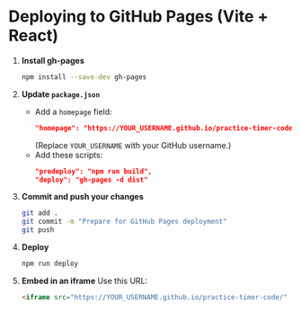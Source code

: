 # Deploying to GitHub Pages (Vite + React)

1. **Install gh-pages**
   ```bash
   npm install --save-dev gh-pages
   ```

2. **Update `package.json`**
   - Add a `homepage` field:
     ```json
     "homepage": "https://YOUR_USERNAME.github.io/practice-timer-code/"
     ```
     (Replace `YOUR_USERNAME` with your GitHub username.)
   - Add these scripts:
     ```json
     "predeploy": "npm run build",
     "deploy": "gh-pages -d dist"
     ```

3. **Commit and push your changes**
   ```bash
   git add .
   git commit -m "Prepare for GitHub Pages deployment"
   git push
   ```

4. **Deploy**
   ```bash
   npm run deploy
   ```

5. **Embed in an iframe**
   Use this URL:
   ```html
   <iframe src="https://YOUR_USERNAME.github.io/practice-timer-code/" width="400" height="300" style="border:none;"></iframe>
   ```
